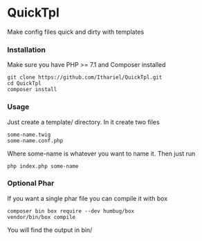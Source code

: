 # QuickTpl
Make config files quick and dirty with templates

### Installation

Make sure you have PHP >= 7.1 and Composer installed

    git clone https://github.com/Ithariel/QuickTpl.git
    cd QuickTpl
    composer install

### Usage

Just create a template/ directory. In it create two files

    some-name.twig
    some-name.conf.php

Where some-name is whatever you want to name it. Then just run

    php index.php some-name

### Optional Phar

If you want a single phar file you can compile it with box

    composer bin box require --dev humbug/box
    vendor/bin/box compile

You will find the output in bin/
